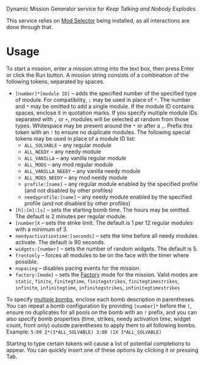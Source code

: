 Dynamic Mission Generator service for _Keep Talking and Nobody Explodes_.

This service relies on [Mod Selector](https://steamcommunity.com/sharedfiles/filedetails/?id=801400247) being installed, as all interactions are done through that.

# Usage

To start a mission, enter a mission string into the text box, then press Enter or click the Run button. A mission string consists of a combination of the following tokens, separated by spaces.

* `[number]*[module ID]` – adds the specified number of the specified type of module. For compatibility, `;` may be used in place of `*`. The number and `*` may be omitted to add a single module. If the module ID contains spaces, enclose it in quotation marks. If you specify multiple module IDs separated with `,` or `+`, modules will be selected at random from those types. Whitespace may be present around the `*` or after a `,`. Prefix this token with an `!` to ensure no duplicate modules. The following special tokens may be used in place of a module ID list:
  * `ALL_SOLVABLE` – any regular module
  * `ALL_NEEDY` – any needy module
  * `ALL_VANILLA` – any vanilla regular module
  * `ALL_MODS` – any mod regular module
  * `ALL_VANILLA_NEEDY` – any vanilla needy module
  * `ALL_MODS_NEEDY` – any mod needy module
  * `profile:[name]` – any regular module enabled by the specified profile (and not disabled by other profiles)
  * `needyprofile:[name]` – any needy module enabled by the specified profile (and not disabled by other profiles)
* `[h]:[m]:[s]` – sets the starting bomb time. The hours may be omitted. The default is 2 minutes per regular module.
* `[number]X` – sets the strike limit. The default is 1 per 12 regular modules with a minimum of 3.
* `needyactivationtime:[seconds]` – sets the time before all needy modules activate. The default is 90 seconds.
* `widgets:[number]` – sets the number of random widgets. The default is 5.
* `frontonly` – forces all modules to be on the face with the timer where possible.
* `nopacing` – disables pacing events for the mission.
* `factory:[mode]` – sets the [Factory](https://steamcommunity.com/sharedfiles/filedetails/?id=1307301431) mode for the mission. Valid modes are `static`, `finite`, `finitegtime`, `finitegstrikes`, `finitegtimestrikes`, `infinite`, `infinitegtime`, `infinitegstrikes`, `infinitegtimestrikes`

To specify [multiple bombs](https://steamcommunity.com/sharedfiles/filedetails/?id=806104225), enclose each bomb description in parentheses. You can repeat a bomb configuration by providing `[number]*` before the `(`, ensure no duplicates for all pools on the bomb with an `!` prefix, and you can also specify bomb properties (time, strikes, needy activation time, widget count, front only) outside parentheses to apply them to all following bombs. Example: `5:00 2*(3*ALL_SOLVABLE) 3:00 (1X 3*ALL_SOLVABLE)`

Starting to type certain tokens will cause a list of potential completions to appear. You can quickly insert one of these options by clicking it or pressing Tab.
